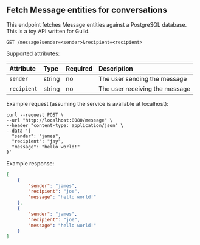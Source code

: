 ## Fetch Message entities for conversations

This endpoint fetches Message entities against a PostgreSQL database. This is a toy API written for Guild.

```plaintext
GET /message?sender=<sender>&recipient=<recipient>
```

Supported attributes:

| Attribute   | Type     | Required | Description           |
|:------------|:---------|:---------|:----------------------|
| `sender`    | string   | no      | The user sending the message |
| `recipient` | string   | no      | The user receiving the message |

Example request (assuming the service is available at localhost):

```shell
curl --request POST \
--url "http://localhost:8080/message" \
--header "content-type: application/json" \
--data '{
  "sender": "james",
  "recipient": "jay",
  "message": "hello world!"
}'
```

Example response:

```json
[
    {
        "sender": "james",
        "recipient": "joe",
        "message": "hello world!"
    },
    {
        "sender": "james",
        "recipient": "joe",
        "message": "hello world!"
    }
]
```